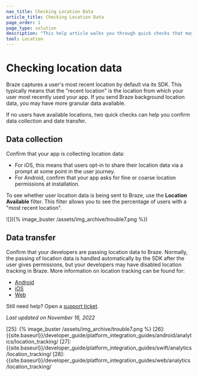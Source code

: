 ```yaml
---
nav_title: Checking Location Data
article_title: Checking Location Data
page_order: 1
page_type: solution
description: "This help article walks you through quick checks that may assist you if no users have available locations."
tool: Location
---
```


# Checking location data

Braze captures a user's most recent location by default via its SDK. This typically means that the "recent location" is the location from which your user most recently used your app. If you send Braze background location data, you may have more granular data available.

If no users have available locations, two quick checks can help you confirm data collection and date transfer.

## Data collection

Confirm that your app is collecting location data:

- For iOS, this means that users opt-in to share their location data via a prompt at some point in the user journey. 
- For Android, confirm that your app asks for fine or coarse location permissions at installation.

To see whether user location data is being sent to Braze, use the **Location Available** filter. This filter allows you to see the percentage of users with a "most recent location".

![]({% image_buster /assets/img_archive/trouble7.png %})

## Data transfer

Confirm that your developers are passing location data to Braze. Normally, the passing of location data is handled automatically by the SDK after the user gives permissions, but your developers may have disabled location tracking in Braze. More information on location tracking can be found for:
- [Android]({{site.baseurl}}/developer_guide/platform_integration_guides/android/analytics/location_tracking/)
- [iOS]({{site.baseurl}}/developer_guide/platform_integration_guides/swift/analytics/location_tracking/)
- [Web]({{site.baseurl}}/developer_guide/platform_integration_guides/web/analytics/location_tracking/)

Still need help? Open a [support ticket]({{site.baseurl}}/braze_support/).

_Last updated on November 16, 2022_

[25]: {% image_buster /assets/img_archive/trouble7.png %}
[26]: {{site.baseurl}}/developer_guide/platform_integration_guides/android/analytics/location_tracking/
[27]: {{site.baseurl}}/developer_guide/platform_integration_guides/swift/analytics/location_tracking/
[28]: {{site.baseurl}}/developer_guide/platform_integration_guides/web/analytics/location_tracking/
